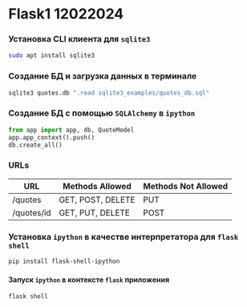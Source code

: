 # Flask1 12022024

### Установка CLI клиента для `sqlite3`
```bash
sudo apt install sqlite3
```
### Создание БД и загрузка данных в терминале
```bash
sqlite3 quotes.db ".read sqlite3_examples/quotes_db.sql"
```  

### Создание БД с помощью `SQLAlchemy` в `ipython`
```python
from app import app, db, QuoteModel
app.app_context().push()
db.create_all()
```

### URLs
URL |  Methods Allowed | Methods Not Allowed
----|------|-----
/quotes | GET, POST, DELETE | PUT
/quotes/id | GET, PUT, DELETE | POST

### Установка `ipython` в качестве интерпретатора для `flask shell`
```bash
pip install flask-shell-ipython
```

#### Запуск `ipython` в контексте `flask` приложения
```
flask shell
```